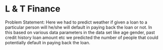 # L & T Finance 

Problem Statement:
Here we had to predict weather if given a loan to a particular person will he/she will default in
paying back the loan or not. In this based on various data parameters in the data set like age
gender, past credit history loan amount etc we predicted the number of people that could
potentially default in paying back the loan.
